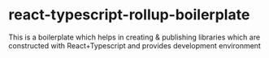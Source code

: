# react-typescript-rollup-boilerplate
This is a boilerplate which helps in creating &amp; publishing libraries which are constructed with React+Typescript and provides development environment
